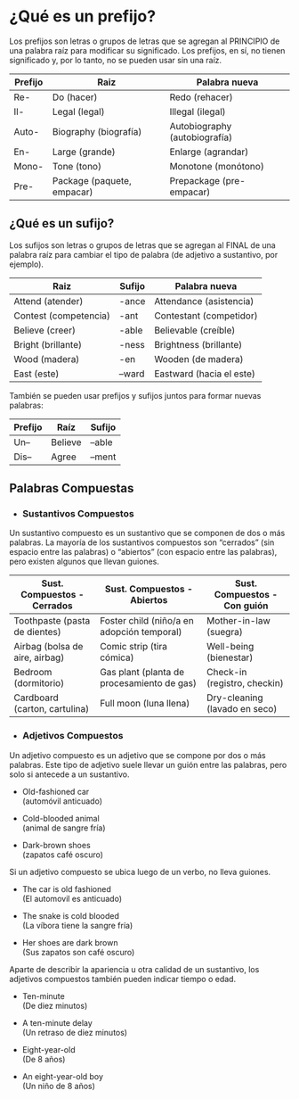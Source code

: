 # ¿Qué es un prefijo?

Los prefijos son letras o grupos de letras que se agregan al PRINCIPIO de una palabra raíz para modificar su significado.
Los prefijos, en sí, no tienen significado y, por lo tanto, no se pueden usar sin una raíz.

| Prefijo | Raiz                       | Palabra nueva                 |
| ------- | -------------------------- | ----------------------------- |
| Re-     | Do (hacer)                 | Redo (rehacer)                |
| Il-     | Legal (legal)              | Illegal (ilegal)              |
| Auto-   | Biography (biografía)      | Autobiography (autobiografía) |
| En-     | Large (grande)             | Enlarge (agrandar)            |
| Mono-   | Tone (tono)                | Monotone (monótono)           |
| Pre-    | Package (paquete, empacar) | Prepackage (pre-empacar)      |

## ¿Qué es un sufijo?

Los sufijos son letras o grupos de letras que se agregan al FINAL de una palabra raíz para cambiar el tipo de palabra (de adjetivo a sustantivo, por ejemplo).

| Raiz                  | Sufijo | Palabra nueva            |
| --------------------- | ------ | ------------------------ |
| Attend (atender)      | -ance  | Attendance (asistencia)  |
| Contest (competencia) | -ant   | Contestant (competidor)  |
| Believe (creer)       | -able  | Believable (creíble)     |
| Bright (brillante)    | -ness  | Brightness (brillante)   |
| Wood (madera)         | -en    | Wooden (de madera)       |
| East (este)           | –ward  | Eastward (hacia el este) |

También se pueden usar prefijos y sufijos juntos para formar nuevas palabras:

| Prefijo | Raíz    | Sufijo |
| ------- | ------- | ------ |
| Un–     | Believe | –able  |
| Dis–    | Agree   | –ment  |

## Palabras Compuestas

- ### Sustantivos Compuestos

Un sustantivo compuesto es un sustantivo que se componen de dos o más palabras. La mayoría de los sustantivos compuestos son “cerrados” (sin espacio entre las palabras) o “abiertos” (con espacio entre las palabras), pero existen algunos que llevan guiones.

| Sust. Compuestos - Cerrados    | Sust. Compuestos - Abiertos                | Sust. Compuestos - Con guión  |
| ------------------------------ | ------------------------------------------ | ----------------------------- |
| Toothpaste (pasta de dientes)  | Foster child (niño/a en adopción temporal) | Mother-in-law (suegra)        |
| Airbag (bolsa de aire, airbag) | Comic strip (tira cómica)                  | Well-being (bienestar)        |
| Bedroom (dormitorio)           | Gas plant (planta de procesamiento de gas) | Check-in (registro, checkin)  |
| Cardboard (carton, cartulina)  | Full moon (luna llena)                     | Dry-cleaning (lavado en seco) |

- ### Adjetivos Compuestos

Un adjetivo compuesto es un adjetivo que se compone por dos o más palabras. Este tipo de adjetivo suele llevar un guión entre las palabras, pero solo si antecede a un sustantivo.

- Old-fashioned car  
  (automóvil anticuado)

- Cold-blooded animal  
  (animal de sangre fría)

- Dark-brown shoes  
  (zapatos café oscuro)

Si un adjetivo compuesto se ubica luego de un verbo, no lleva guiones.

- The car is old fashioned  
  (El automovil es anticuado)

- The snake is cold blooded  
  (La víbora tiene la sangre fría)

- Her shoes are dark brown  
  (Sus zapatos son café oscuro)

Aparte de describir la apariencia u otra calidad de un sustantivo, los adjetivos compuestos también pueden indicar tiempo o edad.

- Ten-minute  
  (De diez minutos)

- A ten-minute delay  
  (Un retraso de diez minutos)

- Eight-year-old  
  (De 8 años)

- An eight-year-old boy  
  (Un niño de 8 años)
